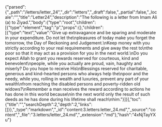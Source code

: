 {"parsed":{"_path":"/letters/letter_24","_dir":"letters","_draft":false,"_partial":false,"_locale":"","title":"Letter24","description":"The following is a letter from Imam Ali (a) to Ziyad.","body":{"type":"root","children":[{"type":"element","tag":"p","props":{},"children":[{"type":"text","value":"Give up extravagance and be sparing and moderate in your expenditure. Do not let the\npleasures of today make you forget the tomorrow, the Day of Reckoning and Judgement.\nKeep money with you strictly according to your real requirements and give away the rest to\nthe poor so that it may act as a provision for you in the next world.\nDo you expect Allah to grant you rewards reserved for courteous, kind and benevolent\npeople, while you actually are proud, vain, haughty and miserly? Do you hope to receive His\nBlessings reserved for charitable, generous and kind-hearted persons who always help the\npoor and the needy, while you, rolling in wealth and luxuries, prevent any part of your wealth\nfrom reaching the disabled persons and poverty-ridden old widows?\nRemember a man receives the reward according to actions he has done in this world because\nin the next world only the result of such deeds as he has done during his lifetime shall reach\nhim."}]}],"toc":{"title":"","searchDepth":2,"depth":2,"links":[]}},"_type":"markdown","_id":"content:3.letters:letter_24.md","_source":"content","_file":"3.letters/letter_24.md","_extension":"md"},"hash":"4xNjTayYXu"}